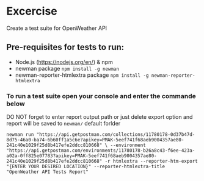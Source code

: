 # Excercise
Create a test suite for OpenWeather API 

## Pre-requisites for tests to run:
* Node.js (https://nodejs.org/en/) & npm
* newman package `npm install -g newman`
* newman-reporter-htmlextra package `npm install -g newman-reporter-htmlextra`

### To run a test suite open your console and enter the commande below
DO NOT forget to enter report output path or just delete export option and report will be saved to `newman/` default forlder 

`newman run "https://api.getpostman.com/collections/11780178-0d37b47d-8d75-46a0-ba74-6b60ff1a5c6e?apikey=PMAK-5eef741f68aeb9004357ae80-241c40e1029f25d8b417efe2ddcc810668" \ --environment "https://api.getpostman.com/environments/11780178-b26a8c43-f6ee-423a-a02a-0ff825e07783?apikey=PMAK-5eef741f68aeb9004357ae80-241c40e1029f25d8b417efe2ddcc810668" -r htmlextra --reporter-htm-export "{ENTER YOUR DESIRED LOCATION}" --reporter-htmlextra-title "OpenWeather API Tests Report"`
